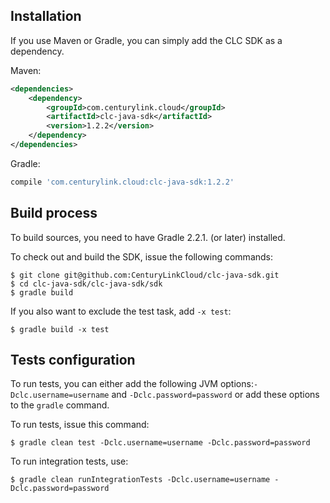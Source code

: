 Installation
------------

If you use Maven or Gradle, you can simply add the CLC SDK as a dependency.

Maven: 
```xml
<dependencies>
    <dependency>
        <groupId>com.centurylink.cloud</groupId>
        <artifactId>clc-java-sdk</artifactId>
        <version>1.2.2</version>
    </dependency>
</dependencies>
```

Gradle:
```groovy
compile 'com.centurylink.cloud:clc-java-sdk:1.2.2'
```


Build process
-------------

To build sources, you need to have Gradle 2.2.1. (or later) installed.

To check out and build the SDK, issue the following commands:

```
$ git clone git@github.com:CenturyLinkCloud/clc-java-sdk.git
$ cd clc-java-sdk/clc-java-sdk/sdk
$ gradle build
```

If you also want to exclude the test task, add `-x test`:
```
$ gradle build -x test
```

Tests configuration
-------------------
To run tests, you can either add the following JVM options:`-Dclc.username=username` and `-Dclc.password=password` 
or add these options to the `gradle` command.

To run tests, issue this command:
```
$ gradle clean test -Dclc.username=username -Dclc.password=password
```

To run integration tests, use:
```
$ gradle clean runIntegrationTests -Dclc.username=username -Dclc.password=password
```